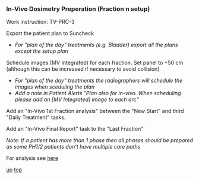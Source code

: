 ### In-Vivo Dosimetry Preperation (Fraction n setup)

Work instruction:  TV-PRC-3

Export the patient plan to Suncheck
- _For "plan of the day" treatments (e.g. Bladder) export all the plans except the setup plan_

Schedule images (MV Integrated) for each fraction. Set panel to +50 cm (although this can be increased if necessary to avoid collision)
- _For "plan of the day" treatments the radiographers will schedule the images when sceduling the plan_
- _Add a note in Patient Alerts "Plan also for in-vivo. When scheduling please add an [MV Integrated] image to each arc"_

Add an "In-Vivo 1st Fraction analysis" between the "New Start" and third "Daily Treatment" tasks.

Add an "In-Vivo Final Report" task to the "Last Fraction"

_Note: If a patient has more than 1 phase then all phases should be prepared as some PH1/2 patients don't have multiple care paths_

For analysis see [here](./SunCheckAnalysis.md#fraction-n)

[up](README.md)
[top](../README.md)
